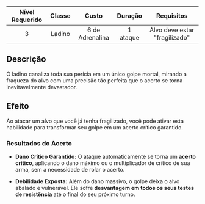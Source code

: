 
| Nível Requerido | Classe | Custo | Duração | Requisitos |
| :---: | :---: | :---: | :---: | :---: |
| 3 | Ladino | 6 de Adrenalina | 1 ataque | Alvo deve estar "fragilizado" |

## Descrição
O ladino canaliza toda sua perícia em um único golpe mortal, mirando a fraqueza do alvo com uma precisão tão perfeita que o acerto se torna inevitavelmente devastador.

## Efeito
Ao atacar um alvo que você já tenha fragilizado, você pode ativar esta habilidade para transformar seu golpe em um acerto crítico garantido.

### Resultados do Acerto
* **Dano Crítico Garantido:** O ataque automaticamente se torna um **acerto crítico**, aplicando o dano máximo ou o multiplicador de crítico de sua arma, sem a necessidade de rolar o acerto.

* **Debilidade Exposta:** Além do dano massivo, o golpe deixa o alvo abalado e vulnerável. Ele sofre **desvantagem em todos os seus testes de resistência** até o final do seu próximo turno.
